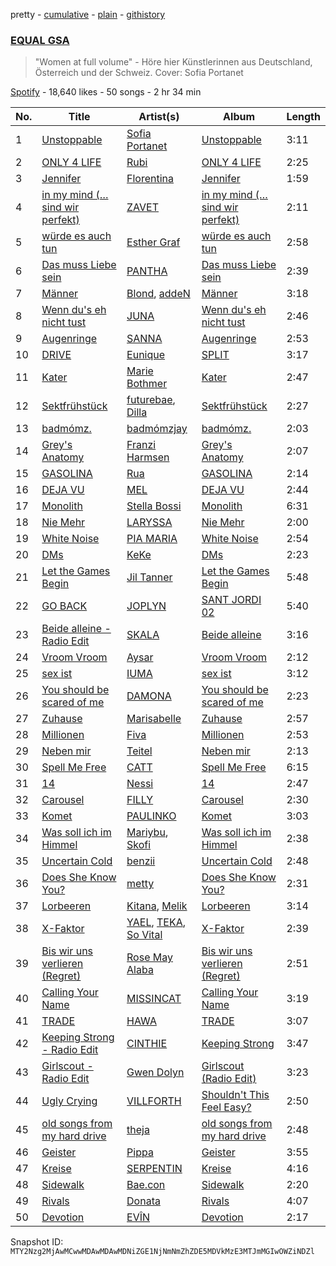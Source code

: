 pretty - [cumulative](/playlists/cumulative/37i9dQZF1DWVA5o3WHL2eG.md) - [plain](/playlists/plain/37i9dQZF1DWVA5o3WHL2eG) - [githistory](https://github.githistory.xyz/mackorone/spotify-playlist-archive/blob/main/playlists/plain/37i9dQZF1DWVA5o3WHL2eG)

### [EQUAL GSA](https://open.spotify.com/playlist/37i9dQZF1DWVA5o3WHL2eG)

> "Women at full volume" \- Höre hier Künstlerinnen aus Deutschland, Österreich und der Schweiz\. Cover: Sofia Portanet

[Spotify](https://open.spotify.com/user/spotify) - 18,640 likes - 50 songs - 2 hr 34 min

| No. | Title | Artist(s) | Album | Length |
|---|---|---|---|---|
| 1 | [Unstoppable](https://open.spotify.com/track/22CKOOivvI8mP30GlYS8WK) | [Sofia Portanet](https://open.spotify.com/artist/6QtH2p5QkuzncnyK1Uu2EZ) | [Unstoppable](https://open.spotify.com/album/4OEhImZK3QYFBxeayvDULa) | 3:11 |
| 2 | [ONLY 4 LIFE](https://open.spotify.com/track/3cSnRerT5ZRmPLMmGwRJLb) | [Rubi](https://open.spotify.com/artist/0VlrorDSkEbLK1D6VvMgd2) | [ONLY 4 LIFE](https://open.spotify.com/album/0nUeigcz2YIFDMWrZmnZLU) | 2:25 |
| 3 | [Jennifer](https://open.spotify.com/track/77M47FwpTxJ8jhDpA2l5Dt) | [Florentina](https://open.spotify.com/artist/7adCbfW9aRcBxWhuuSNXTo) | [Jennifer](https://open.spotify.com/album/3liMvG4eUJiRc3lMyo3jmY) | 1:59 |
| 4 | [in my mind \(…sind wir perfekt\)](https://open.spotify.com/track/4jJva9WWChpuSpKMdfKxQ6) | [ZAVET](https://open.spotify.com/artist/4iIpwanKVqfqqMXhJOyTFG) | [in my mind \(…sind wir perfekt\)](https://open.spotify.com/album/4dFcys5abpY2AUJ1ZOMTps) | 2:11 |
| 5 | [würde es auch tun](https://open.spotify.com/track/0DtP2my2j6tXlt3VhGgepl) | [Esther Graf](https://open.spotify.com/artist/1FXdfOOisB3d3hfZOjhjID) | [würde es auch tun](https://open.spotify.com/album/4gi0fUapv3mLwmrbJpTjxt) | 2:58 |
| 6 | [Das muss Liebe sein](https://open.spotify.com/track/3hLU79BvIP0uJAQBj8TO7n) | [PANTHA](https://open.spotify.com/artist/40TyBBFIw2Nw3psoWIkNI8) | [Das muss Liebe sein](https://open.spotify.com/album/5r1BOuqrbsi0IOrZ3coCgn) | 2:39 |
| 7 | [Männer](https://open.spotify.com/track/6dQPQikamiuTl8WoUWJ7vi) | [Blond](https://open.spotify.com/artist/4WnfD0e5J91W7zyHBK6svA), [addeN](https://open.spotify.com/artist/37SgaZuWj0yxWXetbYOe7C) | [Männer](https://open.spotify.com/album/0MOVco79zILYTrD4cDaU8f) | 3:18 |
| 8 | [Wenn du's eh nicht tust](https://open.spotify.com/track/4KwLkmnOQPpoVpD7dIyvUS) | [JUNA](https://open.spotify.com/artist/7BAvtoWO84xzAOwaSKDYlj) | [Wenn du's eh nicht tust](https://open.spotify.com/album/2JCd96fTDAgCtHF9F7GCLZ) | 2:46 |
| 9 | [Augenringe](https://open.spotify.com/track/0LB4OdGHBeS62dFmTp3hO1) | [SANNA](https://open.spotify.com/artist/7yCKN6vsAdJeyG5J7wGhFd) | [Augenringe](https://open.spotify.com/album/0Hb2tK4JSsyfaB7h7mKP4y) | 2:53 |
| 10 | [DRIVE](https://open.spotify.com/track/4UtoBuaydSltO29GqrraBi) | [Eunique](https://open.spotify.com/artist/7MSwVATA5fRIxRA6Z0BmTe) | [SPLIT](https://open.spotify.com/album/7ylHNg7g5WHZMemPSsHcuN) | 3:17 |
| 11 | [Kater](https://open.spotify.com/track/7y9Kp4Tjka2B52vtuY4Jse) | [Marie Bothmer](https://open.spotify.com/artist/5tfGWI8xQ33fxhcMq3GufB) | [Kater](https://open.spotify.com/album/0XZTfLHBEDDCyxfL7vMYF1) | 2:47 |
| 12 | [Sektfrühstück](https://open.spotify.com/track/164s1h9u0O4gWAGseDIBKR) | [futurebae](https://open.spotify.com/artist/0UYSigAjotRo84aypVTw0Q), [Dilla](https://open.spotify.com/artist/17l4XlVVWNktDeJDigQ3HJ) | [Sektfrühstück](https://open.spotify.com/album/6EtXewGaltDSG8CmlNMYgT) | 2:27 |
| 13 | [badmómz.](https://open.spotify.com/track/4ZTK3Zsw7cawBxEWgO0GTr) | [badmómzjay](https://open.spotify.com/artist/7oWrEQO1d3klp0Qrfh7a5h) | [badmómz.](https://open.spotify.com/album/5sGUW7aY98OedUfAmFKzDz) | 2:03 |
| 14 | [Grey's Anatomy](https://open.spotify.com/track/5CheTDfGjLq2j9Uk2gvsOf) | [Franzi Harmsen](https://open.spotify.com/artist/37ctEiNvHyyUL9KDjRUV0W) | [Grey's Anatomy](https://open.spotify.com/album/179HmxvzZVeFyFpJMeA7zg) | 2:07 |
| 15 | [GASOLINA](https://open.spotify.com/track/7zC2vyrgGRvQeFho4sEfyL) | [Rua](https://open.spotify.com/artist/6mEktZc9hTEYmOEBgG9fpw) | [GASOLINA](https://open.spotify.com/album/7BtG8m2SYkXs8UicDQQCo9) | 2:14 |
| 16 | [DEJA VU](https://open.spotify.com/track/54uPYRaxuV9AyLYrhyQW49) | [MEL](https://open.spotify.com/artist/6FlJleUXbFb19c0U2BocbM) | [DEJA VU](https://open.spotify.com/album/01NWWpfD8KdMXIJeKqonLE) | 2:44 |
| 17 | [Monolith](https://open.spotify.com/track/2TBCjgsbpGpf664aA0V5B2) | [Stella Bossi](https://open.spotify.com/artist/3mRoki0oqjOZy7pXCd2cSz) | [Monolith](https://open.spotify.com/album/3fpazL83dR1sdhVixTXarD) | 6:31 |
| 18 | [Nie Mehr](https://open.spotify.com/track/6CYKqDbvVwi6qlUtcenEDM) | [LARYSSA](https://open.spotify.com/artist/6PDF2Plzpbcd21czXbH6pa) | [Nie Mehr](https://open.spotify.com/album/5o8bPr5KDwwyM8R7VhWr4Z) | 2:00 |
| 19 | [White Noise](https://open.spotify.com/track/1iAUVQfVxE2BLBVj94HoBy) | [PIA MARIA](https://open.spotify.com/artist/76FvAg4V0F4hX5rNFF0MFZ) | [White Noise](https://open.spotify.com/album/1uBFqmbLOwGHaLXvZhkr8g) | 2:54 |
| 20 | [DMs](https://open.spotify.com/track/3SWHOSTh2cyledTEtOyzAk) | [KeKe](https://open.spotify.com/artist/72uK8geg5BPRRzdGBmmtAF) | [DMs](https://open.spotify.com/album/1GrSsPWvJlutbq9tWGgx9n) | 2:23 |
| 21 | [Let the Games Begin](https://open.spotify.com/track/7lKOrMhonHXZEEImIMqfn3) | [Jil Tanner](https://open.spotify.com/artist/6S9C7LP9TXbeJhoV18RmEK) | [Let the Games Begin](https://open.spotify.com/album/1hBil9bmdI7hDDF2T5xo4w) | 5:48 |
| 22 | [GO BACK](https://open.spotify.com/track/66Ofs7OCzCTBVyq6J0oef0) | [JOPLYN](https://open.spotify.com/artist/32Jt1AK733JbFR82hEZ0Ih) | [SANT JORDI 02](https://open.spotify.com/album/0ZvrMbXUFxckG4gp1NEkMh) | 5:40 |
| 23 | [Beide alleine \- Radio Edit](https://open.spotify.com/track/4rW2mF4NZX5BrhMQP62kun) | [SKALA](https://open.spotify.com/artist/43hoEqOilY8CNQ3hzms5Pq) | [Beide alleine](https://open.spotify.com/album/5JGSlIeTcoqNhjIEZguAte) | 3:16 |
| 24 | [Vroom Vroom](https://open.spotify.com/track/5eGdLgiWcTWCL0n3saJCrW) | [Aysar](https://open.spotify.com/artist/1NwgjGe4PKnpX1lSV2d2Vo) | [Vroom Vroom](https://open.spotify.com/album/3ROumfvwZCJVwOnrI70i4O) | 2:12 |
| 25 | [sex ist](https://open.spotify.com/track/6B11od1TPTbJMEDLWoilyw) | [IUMA](https://open.spotify.com/artist/3sQkqWv3GPcfimQ2bobl2a) | [sex ist](https://open.spotify.com/album/0DP1Y6HAdM1d3u7Ml8V9iG) | 3:12 |
| 26 | [You should be scared of me](https://open.spotify.com/track/0kyUoKAxI6UriX2nXZmmbA) | [DAMONA](https://open.spotify.com/artist/7465nr7hnjHt9YXICL2T8w) | [You should be scared of me](https://open.spotify.com/album/6Tzlr6vq8fpmxFJM5KdXX9) | 2:23 |
| 27 | [Zuhause](https://open.spotify.com/track/0jPrdybe6ZbQXHzSVfILxy) | [Marisabelle](https://open.spotify.com/artist/7juQyo2bnOdDsd0V4UDYdH) | [Zuhause](https://open.spotify.com/album/2HSHbNpe5eQW7hgWOHWN2E) | 2:57 |
| 28 | [Millionen](https://open.spotify.com/track/0h7eLGSCuTXncP1ewLGJvf) | [Fiva](https://open.spotify.com/artist/1yyVo8VBUjIsROi57j7UIh) | [Millionen](https://open.spotify.com/album/0XZh31usZloDqMWdj9lS35) | 2:53 |
| 29 | [Neben mir](https://open.spotify.com/track/1UDXizPQZwgoh5KCDA2umX) | [Teitel](https://open.spotify.com/artist/6VkRWk5nRi04LqIJwFo4OX) | [Neben mir](https://open.spotify.com/album/5QEFOgU8FJMsTezP9B5c9u) | 2:13 |
| 30 | [Spell Me Free](https://open.spotify.com/track/5HqwIMsJYJclEzCuiVMjEh) | [CATT](https://open.spotify.com/artist/4vECkYVXR5tUXqDk2LVzkJ) | [Spell Me Free](https://open.spotify.com/album/1sxmGb4ycn0jhoHCLNPm0h) | 6:15 |
| 31 | [14](https://open.spotify.com/track/3RL3aQtpXTkJAfPwblRR3K) | [Nessi](https://open.spotify.com/artist/2kE8IGeVPqfCUkVoKyCotA) | [14](https://open.spotify.com/album/0ISBw6BVJsFKSqi9jFg0jz) | 2:47 |
| 32 | [Carousel](https://open.spotify.com/track/2q4t1euGiFXYFEtSbHLZrO) | [FILLY](https://open.spotify.com/artist/78lCJYozxlzWtocLnPKZ0f) | [Carousel](https://open.spotify.com/album/3FqxNzavR21BgN4E2LDkwf) | 2:30 |
| 33 | [Komet](https://open.spotify.com/track/5m0vxNYxKq2toU20v8LaYL) | [PAULINKO](https://open.spotify.com/artist/6q19W6LjTlGIOtq4n0Hc54) | [Komet](https://open.spotify.com/album/384CJXmYVjdbN2gUU1qQUN) | 3:03 |
| 34 | [Was soll ich im Himmel](https://open.spotify.com/track/1ixdRkSOviY8DaV2PFYAI4) | [Mariybu](https://open.spotify.com/artist/3R1Ha6KqmyhC2vUrmEocEG), [Skofi](https://open.spotify.com/artist/6Fip3yMOPnSLEhRRj99Olt) | [Was soll ich im Himmel](https://open.spotify.com/album/5ChOXcw4aSCVTStIv3xl8f) | 2:38 |
| 35 | [Uncertain Cold](https://open.spotify.com/track/3XuQbegDSf5To2qCM4sZav) | [benzii](https://open.spotify.com/artist/2v4qy7Tmy7AcIXZuUH4eJ1) | [Uncertain Cold](https://open.spotify.com/album/59LEVXmzZqjibAAbYiacpm) | 2:48 |
| 36 | [Does She Know You?](https://open.spotify.com/track/4SjnaadFrPkAoM1bXLUyLt) | [metty](https://open.spotify.com/artist/7Db5PkiQYNyku1FZdizAVW) | [Does She Know You?](https://open.spotify.com/album/60CmEaPmp0suS6zhK79l95) | 2:31 |
| 37 | [Lorbeeren](https://open.spotify.com/track/1gnstVrTLGzFjCrW1PAUr7) | [Kitana](https://open.spotify.com/artist/1FBJzPfimpHWiTrKDoOwDK), [Melik](https://open.spotify.com/artist/5bCFJw4xliweoLdGOiHrUz) | [Lorbeeren](https://open.spotify.com/album/7yzyRoGpGbKdeTHVDG9BDu) | 3:14 |
| 38 | [X\-Faktor](https://open.spotify.com/track/2jSEuZ5b2B3C9C1JprPJLh) | [YAEL](https://open.spotify.com/artist/3kJ7c6rBMrQaLAXIFb61vp), [TEKA](https://open.spotify.com/artist/2F0Rs5ZuW4NHX4iGPWaL2c), [So Vital](https://open.spotify.com/artist/6vU3KUDQGWbkupZn1iu6W0) | [X\-Faktor](https://open.spotify.com/album/6bjGsSQcIQbAUHu60G3OCA) | 2:39 |
| 39 | [Bis wir uns verlieren \(Regret\)](https://open.spotify.com/track/4PqGQYsfvkO53Ip2CiUBZk) | [Rose May Alaba](https://open.spotify.com/artist/2ZMK00G23KPZRXv5uETA5s) | [Bis wir uns verlieren \(Regret\)](https://open.spotify.com/album/7H2pk16x19qA06QbJQEPDq) | 2:51 |
| 40 | [Calling Your Name](https://open.spotify.com/track/2L4TchQ54d2rHkhhCbiMGT) | [MISSINCAT](https://open.spotify.com/artist/5P9sPzKeZ0A6OEe3hQAR0v) | [Calling Your Name](https://open.spotify.com/album/0dvHTrkKxj3YrYVO4xQKOW) | 3:19 |
| 41 | [TRADE](https://open.spotify.com/track/5uu5sFyGia3nZjC6WClmtn) | [HAWA](https://open.spotify.com/artist/2YwiHXMC3iIiXZEQZ5PUJG) | [TRADE](https://open.spotify.com/album/4q3zUHMIWeMqRq4Wwrbym4) | 3:07 |
| 42 | [Keeping Strong \- Radio Edit](https://open.spotify.com/track/779ilPXl7ty7nVg6TLs4fC) | [CINTHIE](https://open.spotify.com/artist/764H8zG8sTf5FPHWHW5bvh) | [Keeping Strong](https://open.spotify.com/album/78KzSdWVdX7uleTgTgsUTI) | 3:47 |
| 43 | [Girlscout \- Radio Edit](https://open.spotify.com/track/1m7sthjJM36FPWPqxeCYrF) | [Gwen Dolyn](https://open.spotify.com/artist/4GYs1X1Knyogk7tJVXNlv7) | [Girlscout \(Radio Edit\)](https://open.spotify.com/album/112fTyGIrQthQzrEODHTU2) | 3:23 |
| 44 | [Ugly Crying](https://open.spotify.com/track/109BLQtcinQLlCusm5Oq7g) | [VILLFORTH](https://open.spotify.com/artist/5zZFUqzTf5EItusaDuzmXG) | [Shouldn't This Feel Easy?](https://open.spotify.com/album/2p67J4G5MTjSd4okkg8Bqm) | 2:50 |
| 45 | [old songs from my hard drive](https://open.spotify.com/track/3HOv0kTPDcaCDeIzO0Tzbm) | [theja](https://open.spotify.com/artist/38DT4VMpA3qK1UqZgUB9Ag) | [old songs from my hard drive](https://open.spotify.com/album/0uqviYM4nlEuvzLGqUpBIf) | 2:48 |
| 46 | [Geister](https://open.spotify.com/track/4UyzgaRIZsYy8zpROQupii) | [Pippa](https://open.spotify.com/artist/3YnovPMNx58Jp0JCpNUz6x) | [Geister](https://open.spotify.com/album/7tSiyBoEI8yFezNZsFwQdB) | 3:55 |
| 47 | [Kreise](https://open.spotify.com/track/5u8ixtpEUurxQuExBH9xmR) | [SERPENTIN](https://open.spotify.com/artist/5OqZTCIS0UcVN7tPiUtGEF) | [Kreise](https://open.spotify.com/album/62favLTiBxkwaMRj3NmwAp) | 4:16 |
| 48 | [Sidewalk](https://open.spotify.com/track/23jcLRQeXNcZWZrBIKeuY8) | [Bae.con](https://open.spotify.com/artist/13Vka7xGjRHhIOGzvomJZd) | [Sidewalk](https://open.spotify.com/album/7bvIFa8V7Oj9yZbv9H69x0) | 2:20 |
| 49 | [Rivals](https://open.spotify.com/track/4d3aKUKaO2BWLoLKDi5rTq) | [Donata](https://open.spotify.com/artist/6rC5q8dgyXjvNUICucB075) | [Rivals](https://open.spotify.com/album/6t12A79zxzSi3TTg1Vd0wK) | 4:07 |
| 50 | [Devotion](https://open.spotify.com/track/2Pjw8w7KSQkPLPp8RjOvCZ) | [EVÎN](https://open.spotify.com/artist/0lWgtltnu46nD7fJxTjarO) | [Devotion](https://open.spotify.com/album/7ucUAUJPPqoDdmOW69I7vP) | 2:17 |

Snapshot ID: `MTY2Nzg2MjAwMCwwMDAwMDAwMDNiZGE1NjNmNmZhZDE5MDVkMzE3MTJmMGIwOWZiNDZl`
